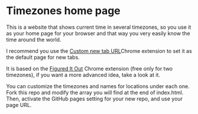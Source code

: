 # Timezones home page

This is a website that shows current time in several timezones, so you use it as your home page for your browser and that way you very easily know the time around the world.

I recommend you use the [Custom new tab URL](https://chrome.google.com/webstore/detail/custom-new-tab-url/mmjbdbjnoablegbkcklggeknkfcjkjia?hl=en)Chrome extension to set it as the default page for new tabs.

It is based on the [Figured It Out](https://chrome.google.com/webstore/detail/figure-it-out/lialghmkggocekkpjbnoacohodmckfke?hl=en) Chrome extension (free only for two timezones), if you want a more advanced idea, take a look at it.


You can customize the timezones and names for locations under each one. Fork this repo and modify the array you will find at the end of index.html. Then, activate the GitHub pages setting for your new repo, and use your page URL.
